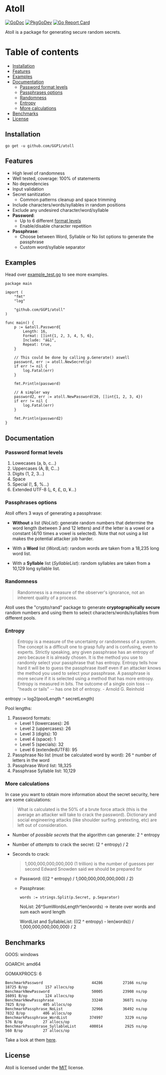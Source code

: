 # Atoll

[![GoDoc](https://img.shields.io/static/v1?label=godoc&message=reference&color=blue)](https://godoc.org/github.com/GGP1/atoll)
[![PkgGoDev](https://pkg.go.dev/badge/github.com/GGP1/atoll)](https://pkg.go.dev/github.com/GGP1/atoll)
[![Go Report Card](https://goreportcard.com/badge/github.com/GGP1/atoll)](https://goreportcard.com/report/github.com/GGP1/atoll)

Atoll is a package for generating secure random secrets.

# Table of contents

- [Installation](#installation)
- [Features](#features)
- [Examples](#examples)
- [Documentation](#documentation)
    * [Password format levels](#password-format-levels)
    * [Passphrases options](#passphrases-options)
    * [Randomness](#randomness)
    * [Entropy](#entropy)
    * [More calculations](#more-calculations)   
- [Benchmarks](#benchmarks)
- [License](#license)

## Installation

```
go get -u github.com/GGP1/atoll
```

## Features

- High level of randomness
- Well tested, coverage: 100% of statements
- No dependencies
- Input validation
- Secret sanitization
    * Common patterns cleanup and space trimming
- Include characters/words/syllables in random positions
- Exclude any undesired character/word/syllable
- **Password**:
    * Up to 6 different [format levels](#password-format-levels)
    * Enable/disable character repetition
- **Passphrase**:
    * Choose between Word, Syllable or No list options to generate the passphrase
    * Custom word/syllable separator

## Examples

Head over [example_test.go](/example_test.go) to see more examples.

```
package main

import (
    "fmt"
    "log"

    "github.com/GGP1/atoll"
)

func main() {
    p := &atoll.Password{
        Length: 16,
        Format: []int{1, 2, 3, 4, 5, 6},
        Include: "á&1",
        Repeat: true,
    }

    // This could be done by calling p.Generate() aswell 
    password, err := atoll.NewSecret(p)
    if err != nil {
        log.Fatal(err)
    }

    fmt.Println(password)

    // A simpler way
    password2, err := atoll.NewPassword(20, []int{1, 2, 3, 4})
    if err != nil {
        log.Fatal(err)
    }

    fmt.Println(password2)
}
```

## Documentation

### Password format levels

1. Lowecases (a, b, c...)
2. Uppercases (A, B, C...)
3. Digits (1, 2, 3...)
4. Space
5. Special (!, $, %...)
6. Extended UTF-8 (¡, ¢, £, ¤, ¥...)

### Passphrases options

Atoll offers 3 ways of generating a passphrase:

- **Without** a list (*NoList*): generate random numbers that determine the word length (between 3 and 12 letters) and if the letter is a vowel or a constant (4/10 times a vowel is selected). Note that not using a list makes the potential attacker job harder.

- With a **Word** list (*WordList*): random words are taken from a 18,235 long word list.
    
- With a **Syllable** list (*SyllableList*): random syllables are taken from a 10,129 long syllable list.

### Randomness

> Randomness is a measure of the observer's ignorance, not an inherent quality of a process.

Atoll uses the "crypto/rand" package to generate **cryptographically secure** random numbers and using them to select characters/words/syllables from different pools.

### Entropy

> Entropy is a measure of the uncertainty or randomness of a system. The concept is a difficult one to grasp fully and is confusing, even to experts. Strictly speaking, any given passphrase has an entropy of zero because it is already chosen. It is the method you use to randomly select your passphrase that has entropy. Entropy tells how hard it will be to guess the passphrase itself even if an attacker knows the method you used to select your passphrase. A passphrase is more secure if it is selected using a method that has more entropy. Entropy is measured in bits. The outcome of a single coin toss -- "heads or tails" -- has one bit of entropy. - Arnold G. Reinhold

entropy := log2(poolLength ^ secretLength)

Pool lengths:

1. Password formats:
    * Level 1 (lowercases): 26
    * Level 2 (uppercases): 26
    * Level 3 (digits): 10
    * Level 4 (space): 1
    * Level 5 (specials): 32
    * Level 6 (extendedUTF8): 95
2. Passphrase No list (must be calculated word by word): 26 ^ number of letters in the word
3. Passphrase Word list: 18,325
4. Passphrase Syllable list: 10,129

### More calculations

In case you want to obtain more information about the secret security, here are some calculations:

> What is calculated is the 50% of a brute force attack (this is the average an attacker will take to crack the password). Dictionary and social engineering attacks (like shoulder surfing. pretexting, etc) are left out of consideration.

- Number of *possible secrets* that the algorithm can generate: 2 ^ entropy

- Number of *attempts* to crack the secret: (2 ^ entropy) / 2

- Seconds to crack: 
    > 1,000,000,000,000,000 (1 trillion) is the number of guesses per second Edward Snowden said we should be prepared for
    * Password: (((2 ^ entropy) / 1,000,000,000,000,000) / 2)
    * Passphrase: 

        ```words := strings.Split(p.Secret, p.Separator)```

        NoList: 26^SumWordsLength^len(words) -> iterate over words and sum each word length

        WordList and SyllableList: (((2 ^ entropy) - len(words)) / 1,000,000,000,000,000) / 2

## Benchmarks

GOOS: windows

GOARCH: amd64

GOMAXPROCS: 6

```
BenchmarkPassword                  	   44286	     27166 ns/op	   18725 B/op	     157 allocs/op
BenchmarkNewPassword               	   50005	     23908 ns/op	   16091 B/op	     124 allocs/op
BenchmarkNewPassphrase             	   33240	     36071 ns/op	    7825 B/op	     405 allocs/op
BenchmarkPassphrase_NoList         	   32966	     36492 ns/op	    7832 B/op	     406 allocs/op
BenchmarkPassphrase_WordList       	  374997	      3229 ns/op	     576 B/op	      27 allocs/op
BenchmarkPassphrase_SyllableList   	  400014	      2925 ns/op	     560 B/op	      27 allocs/op
```

Take a look at them [here](/benchmark_test.go).

## License

Atoll is licensed under the [MIT](/LICENSE) license.